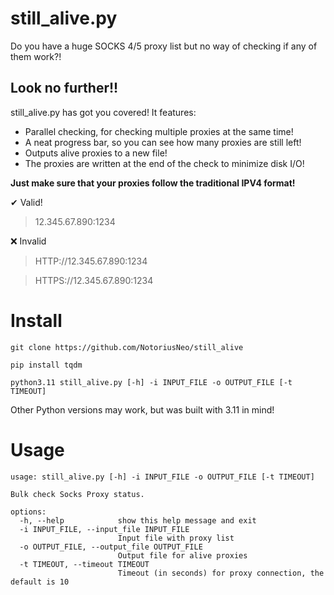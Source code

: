 # still_alive.py

Do you have a huge SOCKS 4/5 proxy list but no way of checking if any of them work?!

## Look no further!!

still_alive.py has got you covered! It features:
- Parallel checking, for checking multiple proxies at the same time!
- A neat progress bar, so you can see how many proxies are still left!
- Outputs alive proxies to a new file!
- The proxies are written at the end of the check to minimize disk I/O!

**Just make sure that your proxies follow the traditional IPV4 format!**

✔ Valid! 
> 12.345.67.890:1234

❌ Invalid
> HTTP://12.345.67.890:1234

> HTTPS://12.345.67.890:1234

# Install

`git clone https://github.com/NotoriusNeo/still_alive`

`pip install tqdm`

`python3.11 still_alive.py [-h] -i INPUT_FILE -o OUTPUT_FILE [-t TIMEOUT]`

Other Python versions may work, but was built with 3.11 in mind!

# Usage

```
usage: still_alive.py [-h] -i INPUT_FILE -o OUTPUT_FILE [-t TIMEOUT]

Bulk check Socks Proxy status.

options:
  -h, --help            show this help message and exit
  -i INPUT_FILE, --input_file INPUT_FILE
                        Input file with proxy list
  -o OUTPUT_FILE, --output_file OUTPUT_FILE
                        Output file for alive proxies
  -t TIMEOUT, --timeout TIMEOUT
                        Timeout (in seconds) for proxy connection, the default is 10
```
